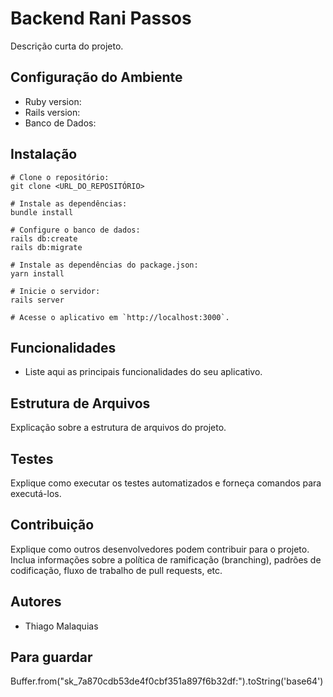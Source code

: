 # Backend Rani Passos

Descrição curta do projeto.

## Configuração do Ambiente

- Ruby version:
- Rails version:
- Banco de Dados:

## Instalação

```
# Clone o repositório:
git clone <URL_DO_REPOSITÓRIO>

# Instale as dependências:
bundle install

# Configure o banco de dados:
rails db:create
rails db:migrate

# Instale as dependências do package.json:
yarn install

# Inicie o servidor:
rails server

# Acesse o aplicativo em `http://localhost:3000`.
```

## Funcionalidades

- Liste aqui as principais funcionalidades do seu aplicativo.

## Estrutura de Arquivos

Explicação sobre a estrutura de arquivos do projeto.

## Testes

Explique como executar os testes automatizados e forneça comandos para executá-los.

## Contribuição

Explique como outros desenvolvedores podem contribuir para o projeto. Inclua informações sobre a política de ramificação (branching), padrões de codificação, fluxo de trabalho de pull requests, etc.

## Autores

- Thiago Malaquias

## Para guardar

Buffer.from("sk_7a870cdb53de4f0cbf351a897f6b32df:").toString('base64')
